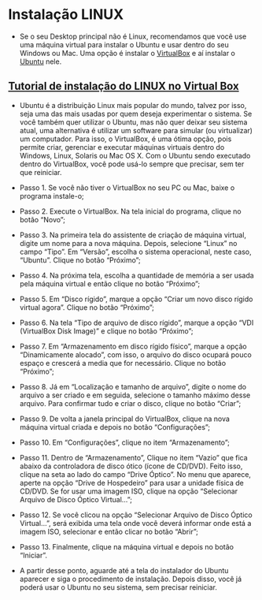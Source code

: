 # Instalação LINUX

* Se o seu Desktop principal não é Linux, recomendamos que você use uma máquina virtual para instalar o Ubuntu e usar dentro do seu Windows ou Mac. Uma opção é instalar o [VirtualBox](https://www.virtualbox.org/) e aí instalar o [Ubuntu](https://www.ubuntu.com/download/desktop) nele.

## [Tutorial de instalação do LINUX no Virtual Box](http://www.techtudo.com.br/dicas-e-tutoriais/noticia/2016/04/como-instalar-o-ubuntu-com-o-virtualbox.html)

* Ubuntu é a distribuição Linux mais popular do mundo, talvez por isso, seja uma das mais usadas por quem deseja experimentar o sistema. Se você também quer utilizar o Ubuntu, mas não quer deixar seu sistema atual, uma alternativa é utilizar um software para simular (ou virtualizar) um computador. Para isso, o VirtualBox, é uma ótima opção, pois permite criar, gerenciar e executar máquinas virtuais dentro do Windows, Linux, Solaris ou Mac OS X. Com o Ubuntu sendo executado dentro do VirtualBox, você pode usá-lo sempre que precisar, sem ter que reiniciar.

* Passo 1. Se você não tiver o VirtualBox no seu PC ou Mac, baixe o programa instale-o;

* Passo 2. Execute o VirtualBox. Na tela inicial do programa, clique no botão “Novo”;

* Passo 3. Na primeira tela do assistente de criação de máquina virtual, digite um nome para a nova máquina. Depois, selecione “Linux” no campo “Tipo”. Em “Versão”, escolha o sistema operacional, neste caso, “Ubuntu”. Clique no botão “Próximo”;

* Passo 4. Na próxima tela, escolha a quantidade de memória a ser usada pela máquina virtual e então clique no botão “Próximo”;

* Passo 5. Em “Disco rígido”, marque a opção “Criar um novo disco rígido virtual agora”. Clique no botão “Próximo”;

* Passo 6. Na tela “Tipo de arquivo de disco rígido”, marque a opção “VDI (VirtualBox Disk Image)” e clique no botão “Próximo”;

* Passo 7. Em “Armazenamento em disco rígido físico”, marque a opção “Dinamicamente alocado”, com isso, o arquivo do disco ocupará pouco espaço e crescerá a media que for necessário. Clique no botão “Próximo”;

* Passo 8. Já em “Localização e tamanho de arquivo”, digite o nome do arquivo a ser criado e em seguida, selecione o tamanho máximo desse arquivo. Para confirmar tudo e criar o disco, clique no botão “Criar”;

* Passo 9. De volta a janela principal do VirtualBox, clique na nova máquina virtual criada e depois no botão “Configurações”;

* Passo 10. Em “Configurações”, clique no item “Armazenamento”;

* Passo 11. Dentro de “Armazenamento”, Clique no item “Vazio” que fica abaixo da controladora de disco ótico (ícone de CD/DVD). Feito isso, clique na seta ao lado do campo “Drive Óptico”. No menu que aparece, aperte na opção “Drive de Hospedeiro” para usar a unidade física de CD/DVD. Se for usar uma imagem ISO, clique na opção “Selecionar Arquivo de Disco Óptico Virtual…”;

* Passo 12. Se você clicou na opção “Selecionar Arquivo de Disco Óptico Virtual…”, será exibida uma tela onde você deverá informar onde está a imagem ISO, selecionar e então clicar no botão “Abrir”;

* Passo 13. Finalmente, clique na máquina virtual e depois no botão “Iniciar”.

* A partir desse ponto, aguarde até a tela do instalador do Ubuntu aparecer e siga o procedimento de instalação. Depois disso, você já poderá usar o Ubuntu no seu sistema, sem precisar reiniciar.